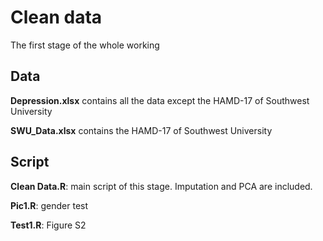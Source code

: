 # Clean data
The first stage of the whole working

## Data
**Depression.xlsx** contains all the data except the HAMD-17 of Southwest University

**SWU_Data.xlsx** contains the HAMD-17 of Southwest University

## Script
**Clean Data.R**: main script of this stage. Imputation and PCA are included.  

**Pic1.R**: gender test

**Test1.R**: Figure S2

